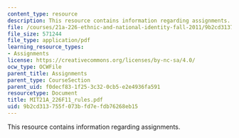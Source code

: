 ```yaml
---
content_type: resource
description: This resource contains information regarding assignments.
file: /courses/21a-226-ethnic-and-national-identity-fall-2011/9b2cd313755f073bfd7efdb76268eb15_MIT21A_226F11_rules.pdf
file_size: 571244
file_type: application/pdf
learning_resource_types:
- Assignments
license: https://creativecommons.org/licenses/by-nc-sa/4.0/
ocw_type: OCWFile
parent_title: Assignments
parent_type: CourseSection
parent_uid: f0decf83-1f25-3c32-0cb5-e2e4936fa591
resourcetype: Document
title: MIT21A_226F11_rules.pdf
uid: 9b2cd313-755f-073b-fd7e-fdb76268eb15
---
```

This resource contains information regarding assignments.